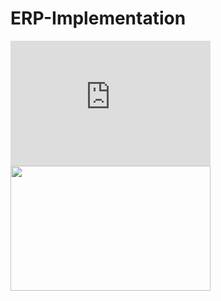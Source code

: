 # ERP-Implementation

<iframe src="https://sa1.ca.analytics.ibm.com/bi/?perspective=dashboard&amp;pathRef=.my_folders%2FNew%2Bdashboard&amp;closeWindowOnLastView=true&amp;ui_appbar=false&amp;ui_navbar=false&amp;shareMode=embedded&amp;action=view&amp;mode=dashboard&amp;subView=model000001903595445b_00000002" width="320" height="200" frameborder="0" gesture="media" allow="encrypted-media" allowfullscreen=""></iframe>
<img src="https://sa1.ca.analytics.ibm.com/bi/?perspective=dashboard&amp;pathRef=.my_folders%2FNew%2Bdashboard&amp;closeWindowOnLastView=true&amp;ui_appbar=false&amp;ui_navbar=false&amp;shareMode=embedded&amp;action=view&amp;mode=dashboard&amp;subView=model000001903595445b_00000002" width="320" height="200" frameborder="0" gesture="media" allow="encrypted-media" allowfullscreen="" />
